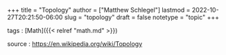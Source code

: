 +++
title = "Topology"
author = ["Matthew Schlegel"]
lastmod = 2022-10-27T20:21:50-06:00
slug = "topology"
draft = false
notetype = "topic"
+++

tags
: [Math]({{< relref "math.md" >}})

source
: <https://en.wikipedia.org/wiki/Topology>
